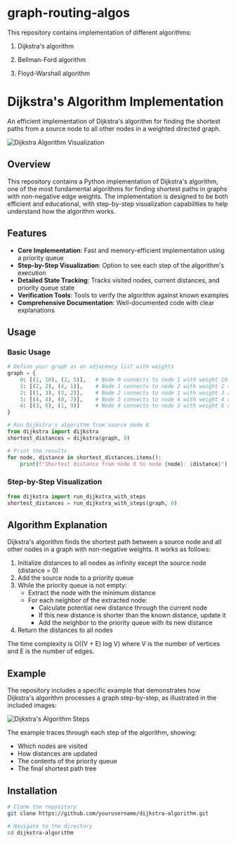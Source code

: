 # graph-routing-algos

This repository contains implementation of different algorithms:
1.  Dijkstra's algorithm

2. Bellman-Ford algorithm

3. Floyd-Warshall algorithm
   
# Dijkstra's Algorithm Implementation

An efficient implementation of Dijkstra's algorithm for finding the shortest paths from a source node to all other nodes in a weighted directed graph.

![Dijkstra Algorithm Visualization](https://github.com/yourusername/dijkstra-algorithm/raw/main/images/dijkstra_stages.png)

## Overview

This repository contains a Python implementation of Dijkstra's algorithm, one of the most fundamental algorithms for finding shortest paths in graphs with non-negative edge weights. The implementation is designed to be both efficient and educational, with step-by-step visualization capabilities to help understand how the algorithm works.

## Features

- **Core Implementation**: Fast and memory-efficient implementation using a priority queue
- **Step-by-Step Visualization**: Option to see each step of the algorithm's execution
- **Detailed State Tracking**: Tracks visited nodes, current distances, and priority queue state
- **Verification Tools**: Tools to verify the algorithm against known examples
- **Comprehensive Documentation**: Well-documented code with clear explanations

## Usage

### Basic Usage

```python
# Define your graph as an adjacency list with weights
graph = {
    0: [(1, 10), (2, 5)],   # Node 0 connects to node 1 with weight 10 and node 2 with weight 5
    1: [(2, 2), (4, 1)],    # Node 1 connects to node 2 with weight 2 and node 4 with weight 1
    2: [(1, 3), (3, 2)],    # Node 2 connects to node 1 with weight 3 and node 3 with weight 2
    3: [(4, 4), (0, 7)],    # Node 3 connects to node 4 with weight 4 and node 0 with weight 7
    4: [(3, 6), (1, 9)]     # Node 4 connects to node 3 with weight 6 and node 1 with weight 9
}

# Run Dijkstra's algorithm from source node 0
from dijkstra import dijkstra
shortest_distances = dijkstra(graph, 0)

# Print the results
for node, distance in shortest_distances.items():
    print(f"Shortest distance from node 0 to node {node}: {distance}")
```

### Step-by-Step Visualization

```python
from dijkstra import run_dijkstra_with_steps
shortest_distances = run_dijkstra_with_steps(graph, 0)
```

## Algorithm Explanation

Dijkstra's algorithm finds the shortest path between a source node and all other nodes in a graph with non-negative weights. It works as follows:

1. Initialize distances to all nodes as infinity except the source node (distance = 0)
2. Add the source node to a priority queue
3. While the priority queue is not empty:
   - Extract the node with the minimum distance
   - For each neighbor of the extracted node:
     - Calculate potential new distance through the current node
     - If this new distance is shorter than the known distance, update it
     - Add the neighbor to the priority queue with its new distance
4. Return the distances to all nodes

The time complexity is O((V + E) log V) where V is the number of vertices and E is the number of edges.

## Example

The repository includes a specific example that demonstrates how Dijkstra's algorithm processes a graph step-by-step, as illustrated in the included images:

![Dijkstra's Algorithm Steps](https://github.com/yourusername/dijkstra-algorithm/raw/main/images/dijkstra_steps.png)

The example traces through each step of the algorithm, showing:
- Which nodes are visited
- How distances are updated
- The contents of the priority queue
- The final shortest path tree

## Installation

```bash
# Clone the repository
git clone https://github.com/yourusername/dijkstra-algorithm.git

# Navigate to the directory
cd dijkstra-algorithm

```

